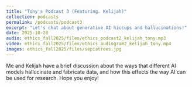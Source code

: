 ```yaml
---
title: "Tony's Podcast 3 (Featuring. Kelijah)"
collection: podcasts
permalink: /podcasts/podcast3
excerpt: "Let's chat about generative AI hiccups and hallucinations!"
date: 2025-10-28
audio: ethics_fall2025/files/ethics_podcast2_kelijah_tony.mp3
video: ethics_fall2025/files/ethics_audiogram2_kelijah_tony.mp4
images: ethics_fall2025/files/sepiatrees.jpg
---
```

Me and Kelijah have a brief discussion about the ways that different AI models hallucinate and fabricate data, and how this effects the way AI can be used for research. Hope you enjoy!